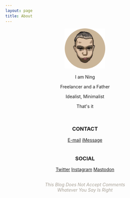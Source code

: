 ```yaml
---
layout: page
title: About
---
```


<center>

<img src="assets/AVA.png" width="128" height="128">

<br>

<p>I am Ning</p>
<p>Freelancer and a Father</p>
<p>Idealist, Minimalist</p>
<p>That's it</p>

<br>

<p><b><h3>CONTACT</h3></b></p>
<a href="mailto:ningyiqin@gmail.com">E-mail</a>
<a href="iMessage://+8618523795271">iMessage</a>

<br>
<br>

<p><b><h3>SOCIAL</h3></b></p>
<a href="https://twitter.com/ningyiqin">Twitter</a>
<a href="https://www.instagram.com/ningyiqin/">Instagram</a>
<a href="https://mastodon.world/@nyq">Mastodon</a>

<br>
<br>

<p><i><font color="#a9a297">This Blog Does Not Accept Comments
<br>Whatever You Say Is Right</font></i></p>
